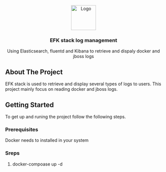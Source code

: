 <!-- PROJECT LOGO -->
<br />
<p align="center">
  <a href="https://github.com/github_username/repo_name">
    <img src="images/logo.png" alt="Logo" width="80" height="80">
  </a>

  <h3 align="center">EFK stack log management</h3>

  <p align="center">
    Using Elasticsearch, fluentd and Kibana to retrieve and dispaly docker and jboss logs
  </p>
</p>



<!-- ABOUT THE PROJECT -->
## About The Project

EFK stack is used to retrieve and display several types of logs to users. This project mainly focus on reading docker and jboss logs.

<!-- GETTING STARTED -->
## Getting Started

To get up and runing the project follow the following steps.

### Prerequisites

Docker needs to installed in your system

### Sreps

1. docker-compoase up -d
   


